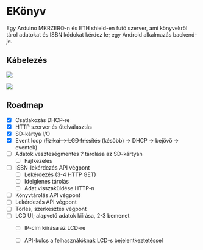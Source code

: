 # EKönyv

Egy Arduino MKRZERO-n és ETH shield-en futó szerver, ami könyvekről tárol adatokat és ISBN kódokat kérdez le; egy Android alkalmazás backend-je.

## Kábelezés
![](https://docs.arduino.cc/static/e111efcef9f69d012577319bcce2f67c/4ef49/MKRETH_T1_IMG02.png)

![](https://docs.arduino.cc/static/afbe069c7e55e2a6b795727f75a03252/4ef49/MKRETH_T1_IMG03.png)

## Roadmap
- [x] Csatlakozás DHCP-re
- [x] HTTP szerver és útelválasztás
- [x] SD-kártya I/O
- [x] Event loop (~~fizikai → LCD frissítés~~ (később) → DHCP → bejövő → eventek)
- [ ] Adatok veszteségmentes *?* tárolása az SD-kártyán
  - [ ] Fájlkezelés
- [ ] ISBN-lekérdezés API végpont
  - [ ] Lekérdezés (3-4 HTTP GET)
  - [ ] Ideiglenes tárolás
  - [ ] Adat visszaküldése HTTP-n
- [ ] Könyvtárolás API végpont
- [ ] Lekérdezés API végpont
- [ ] Törlés, szerkesztés végpont
- [ ] LCD UI; alapvető adatok kiírása, 2-3 bemenet
  - [ ] IP-cím kiírása az LCD-re
  - [ ] API-kulcs a felhasználóknak LCD-s bejelentkeztetéssel

